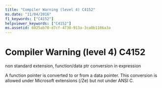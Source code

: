 ```yaml
---
title: "Compiler Warning (level 4) C4152"
ms.date: "11/04/2016"
f1_keywords: ["C4152"]
helpviewer_keywords: ["C4152"]
ms.assetid: 6025ab70-d7cf-4730-913a-3ca0b1186a3a
---
```

# Compiler Warning (level 4) C4152

non standard extension, function/data ptr conversion in expression

A function pointer is converted to or from a data pointer. This conversion is allowed under Microsoft extensions (/Ze) but not under ANSI C.